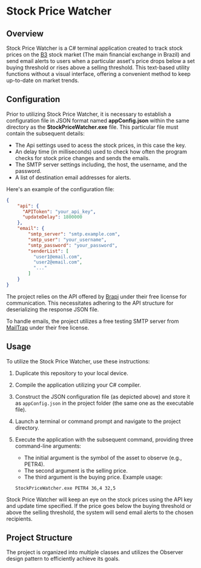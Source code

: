 # Stock Price Watcher

## Overview

Stock Price Watcher is a C# terminal application created to track stock prices on the [B3](https://www.b3.com.br/en_us/) stock market (The main financial exchange in Brazil) and send email alerts to users when a particular asset's price drops below a set buying threshold or rises above a selling threshold. This text-based utility functions without a visual interface, offering a convenient method to keep up-to-date on market trends.
## Configuration

Prior to utilizing Stock Price Watcher, it is necessary to establish a configuration file in JSON format named **appConfig.json** within the same directory as the **StockPriceWatcher.exe** file. This particular file must contain the subsequent details:
- The Api settings used to acess the stock prices, in this case the key.
- An delay time (in milliseconds) used to check how often the program checks for stock price changes and sends the emails.
- The SMTP server settings including, the host, the username, and the password.
-  A list of destination email addresses for alerts.

Here's an example of the configuration file:

```json
{
    "api": {
      "APIToken": "your_api_key",
      "updateDelay": 1800000
    },
    "email": {
        "smtp_server": "smtp.example.com",
        "smtp_user": "your_username",
        "smtp_password": "your_password",
        "senderList": [
          "user1@email.com",
          "user2@email.com",
          "..."
        ]
    }
}
```

The project relies on the API offered by [Brapi](https://brapi.dev/) under their free license for communication. This necessitates adhering to the API structure for deserializing the response JSON file.

To handle emails, the project utilizes a free testing SMTP server from [MailTrap](https://mailtrap.io/) under their free license.

## Usage

To utilize the Stock Price Watcher, use these instructions:

1. Duplicate this repository to your local device.

2. Compile the application utilizing your C# compiler.

3. Construct the JSON configuration file (as depicted above) and store it as `appConfig.json` in the project folder (the same one as the executable file).

4. Launch a terminal or command prompt and navigate to the project directory.

5. Execute the application with the subsequent command, providing three command-line arguments:

   - The initial argument is the symbol of the asset to observe (e.g., PETR4).
   - The second argument is the selling price.
   - The third argument is the buying price.
   Example usage:

   ```shell
   StockPriceWatcher.exe PETR4 36,4 32,5
   ```

Stock Price Watcher will keep an eye on the stock prices using the API key and update time specified. If the price goes below the buying threshold or above the selling threshold, the system will send email alerts to the chosen recipients.
## Project Structure

The project is organized into multiple classes and utilizes the Observer design pattern to efficiently achieve its goals.
